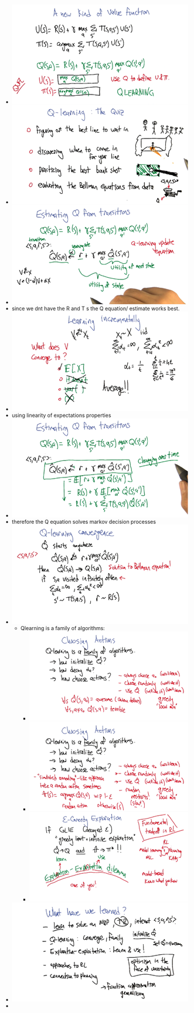 - ![image.png](../assets/image_1745520108812_0.png)
- ![image.png](../assets/image_1745520135667_0.png)
- ![image.png](../assets/image_1745526244316_0.png)
- since we dnt have the R and T s the Q equation/ estimate works best.
- ![image.png](../assets/image_1745527335777_0.png)
- using linearity of expectations properties
- ![image.png](../assets/image_1745527697595_0.png)
- therefore the Q equation solves markov decision processes
- ![image.png](../assets/image_1745528512920_0.png)
	- Qlearning is a family of algorithms:
		- ![image.png](../assets/image_1745529484645_0.png)
		- ![image.png](../assets/image_1745530162050_0.png)
		- ![image.png](../assets/image_1745532074263_0.png)
- ![image.png](../assets/image_1745532338960_0.png)
-